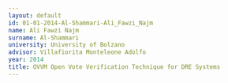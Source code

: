 ```yaml
---
layout: default 
id: 01-01-2014-Al-Shammari-Ali_Fawzi_Najm
name: Ali Fawzi Najm
surname: Al-Shammari
university: University of Bolzano
advisor: Villafiorita Monteleone Adolfo
year: 2014
title: OVVM Open Vote Verification Technique for DRE Systems
---
```

